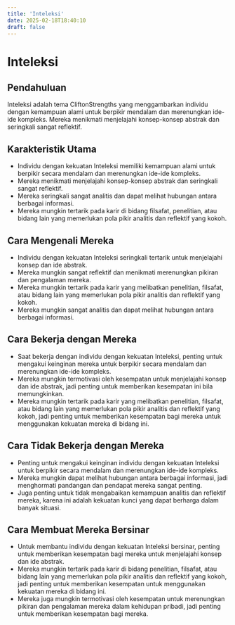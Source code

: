 ```yaml
---
title: 'Inteleksi'
date: 2025-02-18T18:40:10
draft: false
---
```


# Inteleksi

## Pendahuluan

Inteleksi adalah tema CliftonStrengths yang menggambarkan individu dengan kemampuan alami untuk berpikir mendalam dan merenungkan ide-ide kompleks. Mereka menikmati menjelajahi konsep-konsep abstrak dan seringkali sangat reflektif.

## Karakteristik Utama

- Individu dengan kekuatan Inteleksi memiliki kemampuan alami untuk berpikir secara mendalam dan merenungkan ide-ide kompleks.
- Mereka menikmati menjelajahi konsep-konsep abstrak dan seringkali sangat reflektif.
- Mereka seringkali sangat analitis dan dapat melihat hubungan antara berbagai informasi.
- Mereka mungkin tertarik pada karir di bidang filsafat, penelitian, atau bidang lain yang memerlukan pola pikir analitis dan reflektif yang kokoh.

## Cara Mengenali Mereka

- Individu dengan kekuatan Inteleksi seringkali tertarik untuk menjelajahi konsep dan ide abstrak.
- Mereka mungkin sangat reflektif dan menikmati merenungkan pikiran dan pengalaman mereka.
- Mereka mungkin tertarik pada karir yang melibatkan penelitian, filsafat, atau bidang lain yang memerlukan pola pikir analitis dan reflektif yang kokoh.
- Mereka mungkin sangat analitis dan dapat melihat hubungan antara berbagai informasi.

## Cara Bekerja dengan Mereka

- Saat bekerja dengan individu dengan kekuatan Inteleksi, penting untuk mengakui keinginan mereka untuk berpikir secara mendalam dan merenungkan ide-ide kompleks.
- Mereka mungkin termotivasi oleh kesempatan untuk menjelajahi konsep dan ide abstrak, jadi penting untuk memberikan kesempatan ini bila memungkinkan.
- Mereka mungkin tertarik pada karir yang melibatkan penelitian, filsafat, atau bidang lain yang memerlukan pola pikir analitis dan reflektif yang kokoh, jadi penting untuk memberikan kesempatan bagi mereka untuk menggunakan kekuatan mereka di bidang ini.

## Cara Tidak Bekerja dengan Mereka

- Penting untuk mengakui keinginan individu dengan kekuatan Inteleksi untuk berpikir secara mendalam dan merenungkan ide-ide kompleks.
- Mereka mungkin dapat melihat hubungan antara berbagai informasi, jadi menghormati pandangan dan pendapat mereka sangat penting.
- Juga penting untuk tidak mengabaikan kemampuan analitis dan reflektif mereka, karena ini adalah kekuatan kunci yang dapat berharga dalam banyak situasi.

## Cara Membuat Mereka Bersinar

- Untuk membantu individu dengan kekuatan Inteleksi bersinar, penting untuk memberikan kesempatan bagi mereka untuk menjelajahi konsep dan ide abstrak.
- Mereka mungkin tertarik pada karir di bidang penelitian, filsafat, atau bidang lain yang memerlukan pola pikir analitis dan reflektif yang kokoh, jadi penting untuk memberikan kesempatan untuk menggunakan kekuatan mereka di bidang ini.
- Mereka juga mungkin termotivasi oleh kesempatan untuk merenungkan pikiran dan pengalaman mereka dalam kehidupan pribadi, jadi penting untuk memberikan kesempatan bagi mereka.
